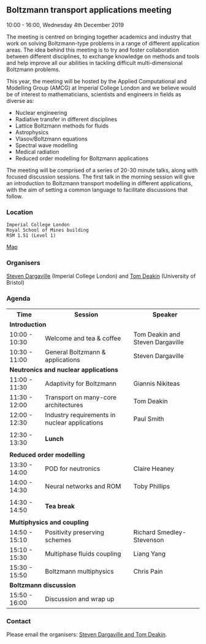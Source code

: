 ## Boltzmann transport applications meeting
10:00 - 16:00, Wednesday 4th December 2019

The meeting is centred on bringing together academics and industry that work on solving Boltzmann-type problems in a range of different application areas. The idea behind this meeting is to try and foster collaboration between different disciplines, to exchange knowledge on methods and tools and help improve all our abilities in tackling difficult multi-dimensional Boltzmann problems.

This year, the meeting will be hosted by the Applied Computational and Modelling Group (AMCG) at Imperial College London and we believe would be of interest to mathematicians, scientists and engineers in fields as diverse as:
- Nuclear engineering
- Radiative transfer in different disciplines
- Lattice Boltzmann methods for fluids
- Astrophysics
- Vlasov/Boltzmann equations
- Spectral wave modelling
- Medical radiation
- Reduced order modelling for Boltzmann applications

The meeting will be comprised of a series of 20-30 minute talks, along with focused discussion sessions. The first talk in the morning session will give an introduction to Boltzmann transport modelling in different applications, with the aim of setting a common language to facilitate discussions that follow.


### Location
```
Imperial College London
Royal School of Mines building
RSM 1.51 (Level 1)
```
[Map](https://goo.gl/maps/XHnmV2xEwhuS2ma28)

### Organisers
[Steven Dargaville](https://www.imperial.ac.uk/people/s.dargaville) (Imperial College London) and [Tom Deakin](http://www.tomdeakin.com/cs/) (University of Bristol)


### Agenda
<table>
  <tr>
    <th>Time</th>
    <th>Session</th>
    <th>Speaker</th>
  </tr>
  
  <tr><td colspan="3"><b>Introduction</b></td></tr>
  
  <tr>
  <td>10:00 - 10:30</td>
  <td>Welcome and tea & coffee</td>
  <td>Tom Deakin and Steven Dargaville</td>
  </tr>
  <tr>
  <td>10:30 - 11:00</td>
  <td>General Boltzmann & applications</td>
  <td>Steven Dargaville</td>
  </tr>
  
  <tr><td colspan="3"><b>Neutronics and nuclear applications</b></td></tr>
  
  <tr>
  <td>11:00 - 11:30</td>
  <td>Adaptivity for Boltzmann</td>
  <td>Giannis Nikiteas</td>
  </tr>
  <tr>
  <td>11:30 - 12:00</td>
  <td>Transport on many-core architectures</td>
  <td>Tom Deakin</td>
  </tr>
  <tr>
  <td>12:00 - 12:30</td>
  <td>Industry requirements in nuclear applications</td>
  <td>Paul Smith</td>
  </tr>
  
  <tr><td colspan="3"></td></tr>
  <tr>
  <td>12:30 - 13:30</td>
  <td colspan="2"><b>Lunch</b></td>
  </tr>
  <tr><td colspan="3"></td></tr>
  
  <tr><td colspan="3"><b>Reduced order modelling</b></td></tr>
  <tr>
  <td>13:30 - 14:00</td>
  <td>POD for neutronics</td>
  <td>Claire Heaney</td>
  </tr>
  <tr>
  <td>14:00 - 14:30</td>
  <td>Neural networks and ROM</td>
  <td>Toby Phillips</td>
  </tr>

  <tr><td colspan="3"></td></tr>
  <tr>
  <td>14:30 - 14:50</td>
  <td colspan="2"><b>Tea break</b></td>
  </tr>
  <tr><td colspan="3"></td></tr>
 
  <tr><td colspan="3"><b>Multiphysics and coupling</b></td></tr>
  <tr>
  <td>14:50 - 15:10</td>
  <td>Positivity preserving schemes</td>
  <td>Richard Smedley-Stevenson</td>
  </tr>
  <tr>
  <td>15:10 - 15:30</td>
  <td>Multiphase fluids coupling</td>
  <td>Liang Yang</td>
  </tr>
  <tr>
  <td>15:30 - 15:50</td>
  <td>Boltzmann multiphysics</td>
  <td>Chris Pain</td>
  </tr>
  
  <tr><td colspan="3"><b>Boltzmann discussion</b></td></tr>
  <tr>
  <td>15:50 - 16:00</td>
  <td>Discussion and wrap up</td>
  <td></td>
  </tr>
  
</table>



### Contact

Please email the organisers: [Steven Dargaville and Tom Deakin](mailto:s.dargaville@imperial.ac.uk,tom.deakin@bristol.ac.uk).
